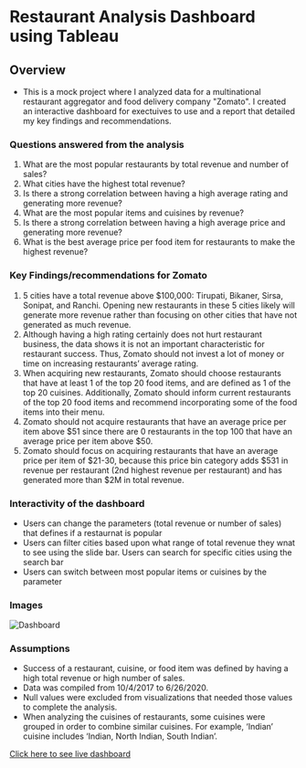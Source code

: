 # Restaurant Analysis Dashboard using Tableau

## Overview
* This is a mock project where I analyzed data for a multinational restaurant aggregator and food delivery company "Zomato". I created an interactive dashboard for exectuives to use and a report that detailed my key findings and recommendations. 

### Questions answered from the analysis 

1. What are the most popular restaurants by total revenue and number of sales?
2. What cities have the highest total revenue?
3. Is there a strong correlation between having a high average rating and generating more revenue? 
4. What are the most popular items and cuisines by revenue?
5. Is there a strong correlation between having a high average price and generating more revenue?
6. What is the best average price per food item for restaurants to make the highest revenue?

### Key Findings/recommendations for Zomato
1. 5 cities have a total revenue above $100,000: Tirupati, Bikaner, Sirsa, Sonipat, and Ranchi. Opening new restaurants in these 5 cities likely will generate more revenue rather than focusing on other cities that have not generated as much revenue.
2. Although having a high rating certainly does not hurt restaurant business, the data shows it is not an important characteristic for restaurant success. Thus, Zomato should not invest a lot of money or time on increasing restaurants’ average rating.
3. When acquiring new restaurants, Zomato should choose restaurants that have at least 1 of the top 20 food items, and are defined as 1 of the top 20 cuisines. Additionally, Zomato should inform current restaurants of the top 20 food items and recommend incorporating some of the food items into their menu.
4. Zomato should not acquire restaurants that have an average price per item above $51 since there are 0 restaurants in the top 100 that have an average price per item above $50.
5. Zomato should focus on acquiring restaurants that have an average price per item of $21-30, because this price bin category adds $531 in revenue per restaurant (2nd highest revenue per restaurant) and has generated more than $2M in total revenue.

### Interactivity of the dashboard
* Users can change the parameters (total revenue or number of sales) that defines if a restaurnat is popular
* Users can filter cities based upon what range of total revenue they wnat to see using the slide bar. Users can search for specific cities using the search bar
* Users can switch between most popular items or cuisines by the parameter 

### Images
![Dashboard](https://github.com/saigeruleau/Data_Projects/assets/158613429/ef1372d8-7f4d-4cc5-8efc-ff616df5a6c1)

### Assumptions
* Success of a restaurant, cuisine, or food item was defined by having a high total revenue or high number of sales.
* Data was compiled from 10/4/2017 to 6/26/2020.
* Null values were excluded from visualizations that needed those values to complete the analysis.
* When analyzing the cuisines of restaurants, some cuisines were grouped in order to combine similar cuisines. For example, ‘Indian’ cuisine includes ‘Indian, North Indian, South Indian’.

[Click here to see live dashboard](https://public.tableau.com/app/profile/saige.ruleau/viz/FinalProjectZomatoSaigeRuleau/ZomatoDashboard)
